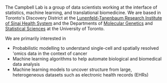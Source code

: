 

The Campbell Lab is a group of data scientists working at the interface of statistics, machine learning, and translational biomedicine. We are based in Toronto's Discovery District at the 
[Lunenfeld-Tanenbaum Research Institute of Sinai Health System](http://www.lunenfeld.ca/researchers/campbell)
and the Departments of [Molecular Genetics](http://www.moleculargenetics.utoronto.ca/) and [Statistical Sciences](https://www.statistics.utoronto.ca/) at the University of Toronto.

We are primarily interested in 
* Probabilistic modelling to understand single-cell and spatially resolved 'omics data in the context of cancer
* Machine learning algorithms to help automate biological and biomedical data analysis
* Machine learning models to uncover structure from large, heterogeneous datasets such as electronic health records (EHRs)